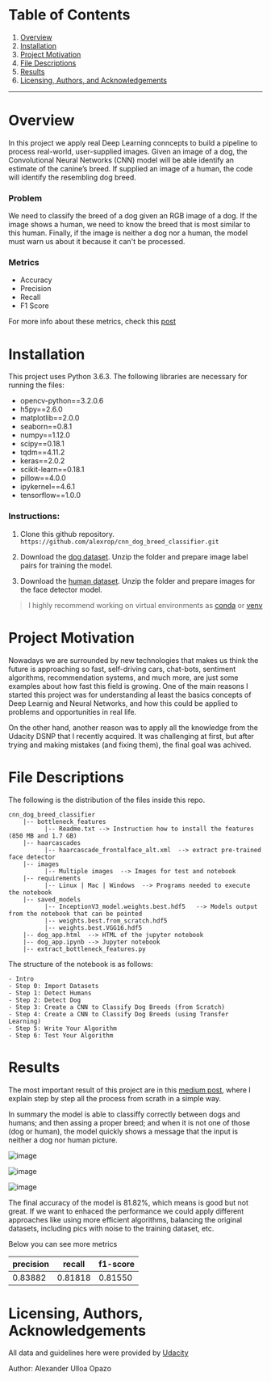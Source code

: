 # Table of Contents

1. [Overview](#overview)
2. [Installation](#installation)
3. [Project Motivation](#motivation)
4. [File Descriptions](#files)
5. [Results](#results)
6. [Licensing, Authors, and Acknowledgements](#licensing)

---

# Overview <a name="overview"></a>

In this project we apply real Deep Learning conncepts to build a pipeline to process real-world, user-supplied images. Given an image of a dog, the Convolutional Neural Networks (CNN) model will be able identify an estimate of the canine’s breed. If supplied an image of a human, the code will identify the resembling dog breed.

### Problem
 
We need to classify the breed of a dog given an RGB image of a dog. If the image shows a human, we need to know the breed that is most similar to this human. Finally, if the image is neither a dog nor a human, the model must warn us about it because it can't be processed. 
  
### Metrics

  - Accuracy
  - Precision
  - Recall
  - F1 Score 

For more info about these metrics, check this [post](https://towardsdatascience.com/accuracy-precision-recall-or-f1-331fb37c5cb9)

# Installation <a name="installation"></a>

This project uses Python 3.6.3. The following libraries are necessary for running the files: 

  - opencv-python==3.2.0.6
  - h5py==2.6.0
  - matplotlib==2.0.0
  - seaborn==0.8.1
  - numpy==1.12.0
  - scipy==0.18.1
  - tqdm==4.11.2
  - keras==2.0.2
  - scikit-learn==0.18.1
  - pillow==4.0.0
  - ipykernel==4.6.1
  - tensorflow==1.0.0

### Instructions:

1. Clone this github repository.
`https://github.com/alexrop/cnn_dog_breed_classifier.git`

2. Download the [dog dataset](https://s3-us-west-1.amazonaws.com/udacity-aind/dog-project/dogImages.zip). Unzip the folder and prepare image label pairs for training the model.

3. Download the [human dataset](https://s3-us-west-1.amazonaws.com/udacity-aind/dog-project/lfw.zip). Unzip the folder and prepare images for the face detector model.

> I highly recommend working on virtual environments as [conda](https://conda.io/projects/conda/en/latest/user-guide/tasks/manage-environments.html#activating-an-environment) or [venv](https://docs.python.org/3.6/library/venv.html) 


# Project Motivation <a name="motivation"></a>

Nowadays we are surrounded by new technologies that makes us think the future is approaching so fast, self-driving cars, chat-bots, sentiment algorithms, recommendation systems, and much more, are just some examples about how fast this field is growing. One of the main reasons I started this project was for understanding al least the basics concepts of Deep Learnig and Neural Networks, and how this could be applied to problems and opportunities in real life. 

On the other hand, another reason was to apply all the knowledge from the Udacity DSNP that I recently acquired. It was challenging at first, but after trying and making mistakes (and fixing them), the final goal was achived. 


# File Descriptions <a name="files"></a>

The following is the distribution of the files inside this repo.

```
cnn_dog_breed_classifier
    |-- bottleneck_features
          |-- Readme.txt --> Instruction how to install the features (850 MB and 1.7 GB)
    |-- haarcascades
          |-- haarcascade_frontalface_alt.xml  --> extract pre-trained face detector
    |-- images
          |-- Multiple images  --> Images for test and notebook
    |-- requirements
          |-- Linux | Mac | Windows  --> Programs needed to execute the notebook
    |-- saved_models
          |-- InceptionV3_model.weights.best.hdf5   --> Models output from the notebook that can be pointed
          |-- weights.best.from_scratch.hdf5 
          |-- weights.best.VGG16.hdf5 
    |-- dog_app.html  --> HTML of the jupyter notebook
    |-- dog_app.ipynb --> Jupyter notebook
    |-- extract_bottleneck_features.py

```
The structure of the notebook is as follows:

    - Intro
    - Step 0: Import Datasets
    - Step 1: Detect Humans
    - Step 2: Detect Dog
    - Step 3: Create a CNN to Classify Dog Breeds (from Scratch)
    - Step 4: Create a CNN to Classify Dog Breeds (using Transfer Learning)
    - Step 5: Write Your Algorithm
    - Step 6: Test Your Algorithm

# Results <a name="results"></a>

The most important result of this project are in this [medium post](https://medium.com/@alexanderulloa7/convolutional-neural-network-project-step-by-step-deep-learning-3355538d4e8), where I explain step by step all the process from scrath in a simple way.

In summary the model is able to classiffy correctly between dogs and humans; and then assing a proper breed; and when it is not one of those (dog or human), the model quickly shows a message that the input is neither a dog nor human picture.

![image](https://user-images.githubusercontent.com/49656060/129359660-656fcaf7-52e5-4973-8153-e485c72dc70a.png)

![image](https://user-images.githubusercontent.com/49656060/129384330-b89a82d4-9b90-416b-811f-89b938ceb868.png)

![image](https://user-images.githubusercontent.com/49656060/129384369-c255ca75-a9de-45d4-b5cf-fa6c316317cd.png)


The final accuracy of the model is 81.82%, which means is good but not great. If we want to enhaced the performance we could apply different approaches like using more efficient algorithms, balancing the original datasets, including pics with noise to the training dataset, etc.

Below you can see more metrics

| precision | recall |	f1-score |
|---|---|---|
| 0.83882	| 0.81818	| 0.81550 |


# Licensing, Authors, Acknowledgements <a name="licensing"></a>

All data and guidelines here were provided by [Udacity](https://www.udacity.com/course/data-scientist-nanodegree--nd025)

Author: Alexander Ulloa Opazo
